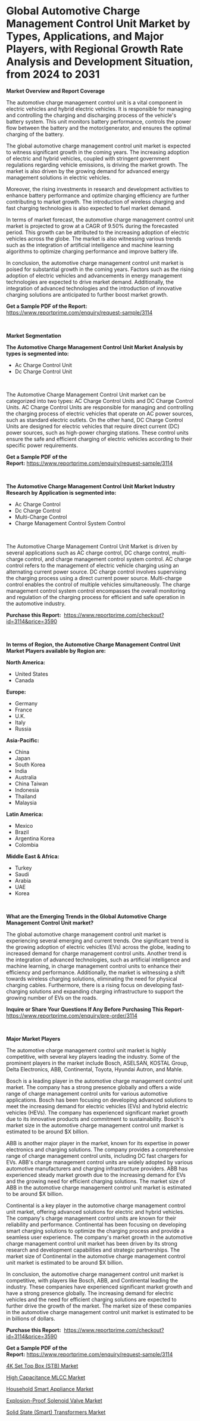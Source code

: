 <p><h1>Global Automotive Charge Management Control Unit Market by Types, Applications, and Major Players, with Regional Growth Rate Analysis and Development Situation, from 2024 to 2031</h1></p><p><strong>Market Overview and Report Coverage</strong></p>
<p><p>The automotive charge management control unit is a vital component in electric vehicles and hybrid electric vehicles. It is responsible for managing and controlling the charging and discharging process of the vehicle's battery system. This unit monitors battery performance, controls the power flow between the battery and the motor/generator, and ensures the optimal charging of the battery.</p><p>The global automotive charge management control unit market is expected to witness significant growth in the coming years. The increasing adoption of electric and hybrid vehicles, coupled with stringent government regulations regarding vehicle emissions, is driving the market growth. The market is also driven by the growing demand for advanced energy management solutions in electric vehicles.</p><p>Moreover, the rising investments in research and development activities to enhance battery performance and optimize charging efficiency are further contributing to market growth. The introduction of wireless charging and fast charging technologies is also expected to fuel market demand.</p><p>In terms of market forecast, the automotive charge management control unit market is projected to grow at a CAGR of 9.50% during the forecasted period. This growth can be attributed to the increasing adoption of electric vehicles across the globe. The market is also witnessing various trends such as the integration of artificial intelligence and machine learning algorithms to optimize charging performance and improve battery life.</p><p>In conclusion, the automotive charge management control unit market is poised for substantial growth in the coming years. Factors such as the rising adoption of electric vehicles and advancements in energy management technologies are expected to drive market demand. Additionally, the integration of advanced technologies and the introduction of innovative charging solutions are anticipated to further boost market growth.</p></p>
<p><strong>Get a Sample PDF of the Report:</strong> <a href="https://www.reportprime.com/enquiry/request-sample/3114">https://www.reportprime.com/enquiry/request-sample/3114</a></p>
<p>&nbsp;</p>
<p><strong>Market Segmentation</strong></p>
<p><strong>The Automotive Charge Management Control Unit Market Analysis by types is segmented into:</strong></p>
<p><ul><li>Ac Charge Control Unit</li><li>Dc Charge Control Unit</li></ul></p>
<p>&nbsp;</p>
<p><p>The Automotive Charge Management Control Unit market can be categorized into two types: AC Charge Control Units and DC Charge Control Units. AC Charge Control Units are responsible for managing and controlling the charging process of electric vehicles that operate on AC power sources, such as standard electric outlets. On the other hand, DC Charge Control Units are designed for electric vehicles that require direct current (DC) power sources, such as high-power charging stations. These control units ensure the safe and efficient charging of electric vehicles according to their specific power requirements.</p></p>
<p><strong>Get a Sample PDF of the Report:</strong>&nbsp;<a href="https://www.reportprime.com/enquiry/request-sample/3114">https://www.reportprime.com/enquiry/request-sample/3114</a></p>
<p>&nbsp;</p>
<p><strong>The Automotive Charge Management Control Unit Market Industry Research by Application is segmented into:</strong></p>
<p><ul><li>Ac Charge Control</li><li>Dc Charge Control</li><li>Multi-Charge Control</li><li>Charge Management Control System Control</li></ul></p>
<p>&nbsp;</p>
<p><p>The Automotive Charge Management Control Unit Market is driven by several applications such as AC charge control, DC charge control, multi-charge control, and charge management control system control. AC charge control refers to the management of electric vehicle charging using an alternating current power source. DC charge control involves supervising the charging process using a direct current power source. Multi-charge control enables the control of multiple vehicles simultaneously. The charge management control system control encompasses the overall monitoring and regulation of the charging process for efficient and safe operation in the automotive industry.</p></p>
<p><strong>Purchase this Report:</strong>&nbsp; <a href="https://www.reportprime.com/checkout?id=3114&price=3590">https://www.reportprime.com/checkout?id=3114&price=3590</a></p>
<p>&nbsp;</p>
<p><strong>In terms of Region, the Automotive Charge Management Control Unit Market Players available by Region are:</strong></p>
<p>
    <p> <strong> North America: </strong>
        <ul>
            <li>United States</li>
            <li>Canada</li>
        </ul>
        </p> 
    <p> <strong> Europe: </strong>
        <ul>
            <li>Germany</li>
            <li>France</li>
            <li>U.K.</li>
            <li>Italy</li>
            <li>Russia</li>
        </ul>
        </p> 
    <p> <strong> Asia-Pacific: </strong>
        <ul>
            <li>China</li>
            <li>Japan</li>
            <li>South Korea</li>
            <li>India</li>
            <li>Australia</li>
            <li>China Taiwan</li>
            <li>Indonesia</li>
            <li>Thailand</li>
            <li>Malaysia</li>
        </ul>
        </p> 
    <p> <strong> Latin America: </strong>
        <ul>
            <li>Mexico</li>
            <li>Brazil</li>
            <li>Argentina Korea</li>
            <li>Colombia</li>
        </ul>
        </p> 
    <p> <strong> Middle East & Africa: </strong>
        <ul>
            <li>Turkey</li>
            <li>Saudi</li>
            <li>Arabia</li>
            <li>UAE</li>
            <li>Korea</li>
        </ul>
    </p>
    </p>
<p>&nbsp;</p>
<p><strong>What are the Emerging Trends in the Global Automotive Charge Management Control Unit market?</strong></p>
<p><p>The global automotive charge management control unit market is experiencing several emerging and current trends. One significant trend is the growing adoption of electric vehicles (EVs) across the globe, leading to increased demand for charge management control units. Another trend is the integration of advanced technologies, such as artificial intelligence and machine learning, in charge management control units to enhance their efficiency and performance. Additionally, the market is witnessing a shift towards wireless charging solutions, eliminating the need for physical charging cables. Furthermore, there is a rising focus on developing fast-charging solutions and expanding charging infrastructure to support the growing number of EVs on the roads.</p></p>
<p><strong>Inquire or Share Your Questions If Any Before Purchasing This Report</strong>- <a href="https://www.reportprime.com/enquiry/pre-order/3114">https://www.reportprime.com/enquiry/pre-order/3114</a></p>
<p>&nbsp;</p>
<p><strong>Major Market Players</strong></p>
<p><p>The automotive charge management control unit market is highly competitive, with several key players leading the industry. Some of the prominent players in the market include Bosch, ASELSAN, KOSTAL Group, Delta Electronics, ABB, Continental, Toyota, Hyundai Autron, and Mahle.</p><p>Bosch is a leading player in the automotive charge management control unit market. The company has a strong presence globally and offers a wide range of charge management control units for various automotive applications. Bosch has been focusing on developing advanced solutions to meet the increasing demand for electric vehicles (EVs) and hybrid electric vehicles (HEVs). The company has experienced significant market growth due to its innovative products and commitment to sustainability. Bosch's market size in the automotive charge management control unit market is estimated to be around $X billion.</p><p>ABB is another major player in the market, known for its expertise in power electronics and charging solutions. The company provides a comprehensive range of charge management control units, including DC fast chargers for EVs. ABB's charge management control units are widely adopted by various automotive manufacturers and charging infrastructure providers. ABB has experienced steady market growth due to the increasing demand for EVs and the growing need for efficient charging solutions. The market size of ABB in the automotive charge management control unit market is estimated to be around $X billion.</p><p>Continental is a key player in the automotive charge management control unit market, offering advanced solutions for electric and hybrid vehicles. The company's charge management control units are known for their reliability and performance. Continental has been focusing on developing smart charging solutions to optimize the charging process and provide a seamless user experience. The company's market growth in the automotive charge management control unit market has been driven by its strong research and development capabilities and strategic partnerships. The market size of Continental in the automotive charge management control unit market is estimated to be around $X billion.</p><p>In conclusion, the automotive charge management control unit market is competitive, with players like Bosch, ABB, and Continental leading the industry. These companies have experienced significant market growth and have a strong presence globally. The increasing demand for electric vehicles and the need for efficient charging solutions are expected to further drive the growth of the market. The market size of these companies in the automotive charge management control unit market is estimated to be in billions of dollars.</p></p>
<p><strong>Purchase this Report:</strong>&nbsp;&nbsp;<a href="https://www.reportprime.com/checkout?id=3114&price=3590">https://www.reportprime.com/checkout?id=3114&price=3590</a></p>
<p></p>
<p><strong>Get a Sample PDF of the Report:</strong>&nbsp;<a href="https://www.reportprime.com/enquiry/request-sample/3114">https://www.reportprime.com/enquiry/request-sample/3114</a></p>
<p><p><a href="https://github.com/kosella/Market-Research-Report-List-1/blob/main/4k-set-top-box-stb-market.md">4K Set Top Box (STB) Market</a></p><p><a href="https://github.com/bobicer/Market-Research-Report-List-1/blob/main/high-capacitance-mlcc-market.md">High Capacitance MLCC Market</a></p><p><a href="https://github.com/jsmusil/Market-Research-Report-List-1/blob/main/household-smart-appliance-market.md">Household Smart Appliance Market</a></p><p><a href="https://github.com/johnbach50/Market-Research-Report-List-1/blob/main/explosion-proof-solenoid-valve-market.md">Explosion-Proof Solenoid Valve Market</a></p><p><a href="https://github.com/redneck06/Market-Research-Report-List-1/blob/main/solid-state-smart-transformers-market.md">Solid State (Smart) Transformers Market</a></p></p>